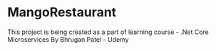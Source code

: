 # MangoRestaurant
This project is being created as a part of learning course - .Net Core Microservices By Bhrugan Patel - Udemy
